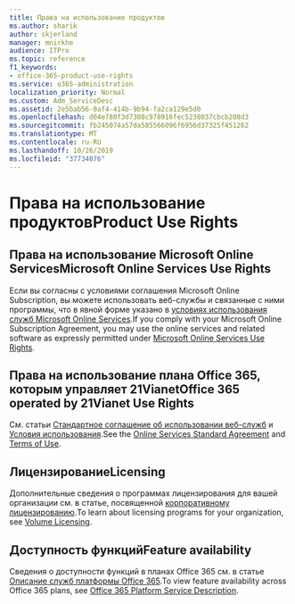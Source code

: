 ```yaml
---
title: Права на использование продуктов
ms.author: sharik
author: skjerland
manager: mnirkhe
audience: ITPro
ms.topic: reference
f1_keywords:
- office-365-product-use-rights
ms.service: o365-administration
localization_priority: Normal
ms.custom: Adm_ServiceDesc
ms.assetid: 2e5bab56-0af4-414b-9b94-fa2ca129e5d0
ms.openlocfilehash: d04e780f3d7308c978916fec5238037cbcb208d3
ms.sourcegitcommit: fb245074a57da585566096f6956d37325f451262
ms.translationtype: MT
ms.contentlocale: ru-RU
ms.lasthandoff: 10/26/2019
ms.locfileid: "37734076"
---
```

# <a name="product-use-rights"></a><span data-ttu-id="3d262-102">Права на использование продуктов</span><span class="sxs-lookup"><span data-stu-id="3d262-102">Product Use Rights</span></span>

## <a name="microsoft-online-services-use-rights"></a><span data-ttu-id="3d262-103">Права на использование Microsoft Online Services</span><span class="sxs-lookup"><span data-stu-id="3d262-103">Microsoft Online Services Use Rights</span></span>

<span data-ttu-id="3d262-104">Если вы согласны с условиями соглашения Microsoft Online Subscription, вы можете использовать веб-службы и связанные с ними программы, что в явной форме указано в [условиях использования служб Microsoft Online Services](https://www.microsoftvolumelicensing.com/DocumentSearch.aspx?Mode=3&DocumentTypeId=37&ShowArchived=true).</span><span class="sxs-lookup"><span data-stu-id="3d262-104">If you comply with your Microsoft Online Subscription Agreement, you may use the online services and related software as expressly permitted under [Microsoft Online Services Use Rights](https://www.microsoftvolumelicensing.com/DocumentSearch.aspx?Mode=3&DocumentTypeId=37&ShowArchived=true).</span></span>
  
## <a name="office-365-operated-by-21vianet-use-rights"></a><span data-ttu-id="3d262-105">Права на использование плана Office 365, которым управляет 21Vianet</span><span class="sxs-lookup"><span data-stu-id="3d262-105">Office 365 operated by 21Vianet Use Rights</span></span>

<span data-ttu-id="3d262-106">См. статьи [Стандартное соглашение об использовании веб-служб](https://www.21vbluecloud.com/office365/O365-AgreeWebDir/) и [Условия использования](https://www.21vbluecloud.com/office365/O365-TOU/).</span><span class="sxs-lookup"><span data-stu-id="3d262-106">See the [Online Services Standard Agreement](https://www.21vbluecloud.com/office365/O365-AgreeWebDir/) and [Terms of Use](https://www.21vbluecloud.com/office365/O365-TOU/).</span></span>
  
## <a name="licensing"></a><span data-ttu-id="3d262-107">Лицензирование</span><span class="sxs-lookup"><span data-stu-id="3d262-107">Licensing</span></span>

<span data-ttu-id="3d262-108">Дополнительные сведения о программах лицензирования для вашей организации см. в статье, посвященной [корпоративному лицензированию](https://go.microsoft.com/fwlink/?LinkId=393693).</span><span class="sxs-lookup"><span data-stu-id="3d262-108">To learn about licensing programs for your organization, see [Volume Licensing](https://go.microsoft.com/fwlink/?LinkId=393693).</span></span>
  
## <a name="feature-availability"></a><span data-ttu-id="3d262-109">Доступность функций</span><span class="sxs-lookup"><span data-stu-id="3d262-109">Feature availability</span></span>

<span data-ttu-id="3d262-110">Сведения о доступности функций в планах Office 365 см. в статье [Описание служб платформы Office 365](office-365-platform-service-description.md).</span><span class="sxs-lookup"><span data-stu-id="3d262-110">To view feature availability across Office 365 plans, see [Office 365 Platform Service Description](office-365-platform-service-description.md).</span></span>
  

